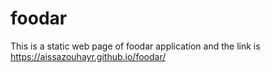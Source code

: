 # foodar
This is a static web page of foodar application and the link is https://aissazouhayr.github.io/foodar/
